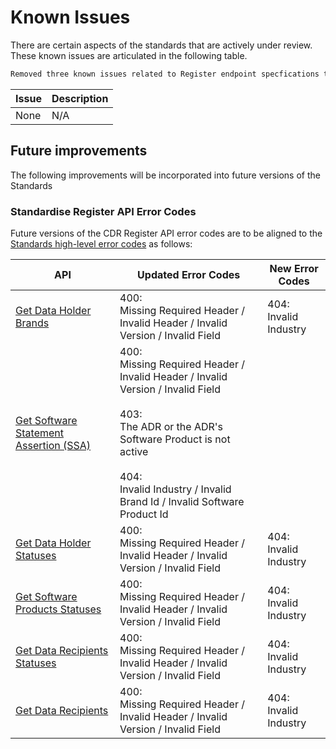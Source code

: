 # Known Issues

There are certain aspects of the standards that are actively under review. These known issues are articulated in the following table.

```diff
Removed three known issues related to Register endpoint specfications that are resolved
```

Issue | Description
:---- | :----------
None | N/A


## Future improvements


The following improvements will be incorporated into future versions of the Standards

### Standardise Register API Error Codes

Future versions of the CDR Register API error codes are to be aligned to the [Standards high-level error codes](#error-codes) as follows:

API | Updated Error Codes | New Error Codes
-- | -- | --
[Get Data Holder Brands](#cdr-participant-discovery-api_get-data-holder-brands) | 400: <br />Missing Required Header / Invalid Header / Invalid Version / Invalid Field | 404: <br />Invalid Industry
[Get Software Statement Assertion (SSA)](#cdr-participant-discovery-api_get-software-statement-assertion-ssa) | 400: <br />Missing Required Header / Invalid Header / Invalid Version / Invalid Field <br /><br />403: <br />The ADR or the ADR's Software Product is not active <br /><br />404: <br />Invalid Industry / Invalid Brand Id / Invalid Software Product Id |
[Get Data Holder Statuses](#cdr-participant-discovery-api_get-data-holder-statuses) | 400: <br />Missing Required Header / Invalid Header / Invalid Version / Invalid Field | 404: <br />Invalid Industry
[Get Software Products Statuses](#cdr-participant-discovery-api_get-software-products-statuses) | 400: <br />Missing Required Header / Invalid Header / Invalid Version / Invalid Field | 404: <br />Invalid Industry
[Get Data Recipients Statuses](#cdr-participant-discovery-api_get-data-recipients-statuses) | 400: <br />Missing Required Header / Invalid Header / Invalid Version / Invalid Field | 404: <br />Invalid Industry
[Get Data Recipients](#cdr-participant-discovery-api_get-data-recipients) | 400: <br />Missing Required Header / Invalid Header / Invalid Version / Invalid Field | 404: <br />Invalid Industry
